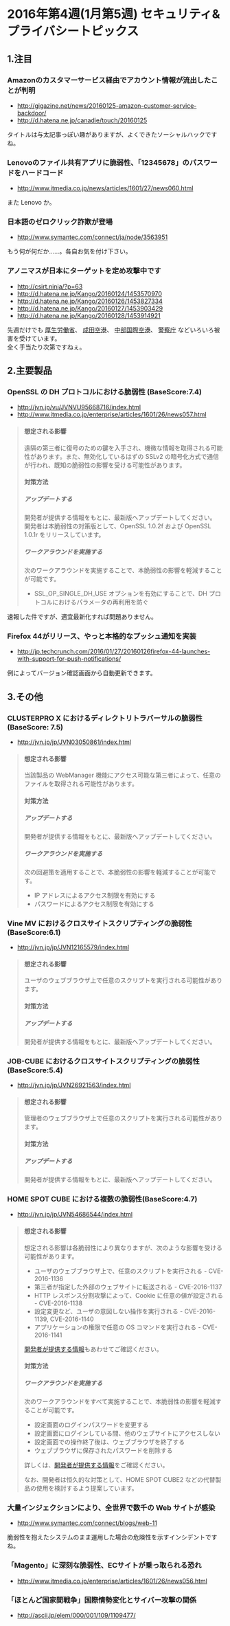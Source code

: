 2016年第4週(1月第5週) セキュリティ&プライバシートピックス
===
## 1.注目
### Amazonのカスタマーサービス経由でアカウント情報が流出したことが判明
+ http://gigazine.net/news/20160125-amazon-customer-service-backdoor/
+ http://d.hatena.ne.jp/canadie/touch/20160125

タイトルは与太記事っぽい趣がありますが、よくできたソーシャルハックですね。

### Lenovoのファイル共有アプリに脆弱性、「12345678」のパスワードをハードコード
+ http://www.itmedia.co.jp/news/articles/1601/27/news060.html

また Lenovo か。

### 日本語のゼロクリック詐欺が登場
+ http://www.symantec.com/connect/ja/node/3563951

もう何が何だか……。各自お気を付け下さい。

### アノニマスが日本にターゲットを定め攻撃中です
+ http://csirt.ninja/?p=63
+ http://d.hatena.ne.jp/Kango/20160124/1453570970
+ http://d.hatena.ne.jp/Kango/20160126/1453827334
+ http://d.hatena.ne.jp/Kango/20160127/1453903429
+ http://d.hatena.ne.jp/Kango/20160128/1453914921

先週だけでも 
[厚生労働省](http://www3.nhk.or.jp/shutoken-news/20160126/5358651.html)、
[成田空港](http://www3.nhk.or.jp/news/html/20160126/k10010386881000.html)、
[中部国際空港](http://www.chunichi.co.jp/s/article/2016012790110026.html)、
[警察庁](http://www3.nhk.or.jp/news/html/20160127/k10010388321000.html) などいろいろ被害を受けています。  
全く手当たり次第ですねぇ。

## 2.主要製品
### OpenSSL の DH プロトコルにおける脆弱性 (BaseScore:7.4)
+ http://jvn.jp/vu/JVNVU95668716/index.html
+ http://www.itmedia.co.jp/enterprise/articles/1601/26/news057.html

> #### 想定される影響  
>   
> 遠隔の第三者に復号のための鍵を入手され、機微な情報を取得される可能性があります。また、無効化しているはずの SSLv2 の暗号化方式で通信が行われ、既知の脆弱性の影響を受ける可能性があります。  
> #### 対策方法  
>   
> ##### アップデートする  
> 開発者が提供する情報をもとに、最新版へアップデートしてください。  
> 開発者は本脆弱性の対策版として、OpenSSL 1.0.2f および OpenSSL 1.0.1r をリリースしています。  
>   
> ##### ワークアラウンドを実施する  
> 次のワークアラウンドを実施することで、本脆弱性の影響を軽減することが可能です。  
>   
> + SSL_OP_SINGLE_DH_USE オプションを有効にすることで、DH プロトコルにおけるパラメータの再利用を防ぐ    

速報した件ですが、適宜最新化すれば問題ありません。

### Firefox 44がリリース、やっと本格的なプッシュ通知を実装
+ http://jp.techcrunch.com/2016/01/27/20160126firefox-44-launches-with-support-for-push-notifications/

例によってバージョン確認画面から自動更新できます。

## 3.その他
### CLUSTERPRO X におけるディレクトリトラバーサルの脆弱性 (BaseScore: 7.5)
+ http://jvn.jp/jp/JVN03050861/index.html

> #### 想定される影響  
>   
> 当該製品の WebManager 機能にアクセス可能な第三者によって、任意のファイルを取得される可能性があります。  
> #### 対策方法  
>   
> ##### アップデートする  
> 開発者が提供する情報をもとに、最新版へアップデートしてください。  
>   
> ##### ワークアラウンドを実施する  
> 次の回避策を適用することで、本脆弱性の影響を軽減することが可能です。  
>   
> + IP アドレスによるアクセス制限を有効にする  
> + パスワードによるアクセス制限を有効にする  

### Vine MV におけるクロスサイトスクリプティングの脆弱性(BaseScore:6.1)
+ http://jvn.jp/jp/JVN12165579/index.html

> #### 想定される影響  
>   
> ユーザのウェブブラウザ上で任意のスクリプトを実行される可能性があります。  
> #### 対策方法  
>   
> ##### アップデートする  
> 開発者が提供する情報をもとに、最新版へアップデートしてください。  

### JOB-CUBE におけるクロスサイトスクリプティングの脆弱性 (BaseScore:5.4)
+ http://jvn.jp/jp/JVN26921563/index.html

> #### 想定される影響  
>   
> 管理者のウェブブラウザ上で任意のスクリプトを実行される可能性があります。  
> #### 対策方法  
>   
> ##### アップデートする  
> 開発者が提供する情報をもとに、最新版へアップデートしてください。  

### HOME SPOT CUBE における複数の脆弱性(BaseScore:4.7)
+ http://jvn.jp/jp/JVN54686544/index.html

> #### 想定される影響
> 
> 想定される影響は各脆弱性により異なりますが、次のような影響を受ける可能性があります。
> 
> + ユーザのウェブブラウザ上で、任意のスクリプトを実行される - CVE-2016-1136
> + 第三者が指定した外部のウェブサイトに転送される - CVE-2016-1137
> + HTTP レスポンス分割攻撃によって、Cookie に任意の値が設定される - CVE-2016-1138
> + 設定変更など、ユーザの意図しない操作を実行される - CVE-2016-1139, CVE-2016-1140
> + アプリケーションの権限で任意の OS コマンドを実行される - CVE-2016-1141
> 
> [開発者が提供する情報](http://www.au.kddi.com/mobile/service/smartphone/wifi/homespot/#anc06)もあわせてご確認ください。
> 
> #### 対策方法
> 
> ##### ワークアラウンドを実施する
> 次のワークアラウンドをすべて実施することで、本脆弱性の影響を軽減することが可能です。
> 
> + 設定画面のログインパスワードを変更する
> + 設定画面にログインしている間、他のウェブサイトにアクセスしない
> + 設定画面での操作終了後は、ウェブブラウザを終了する
> + ウェブブラウザに保存されたパスワードを削除する
> 
> 詳しくは、[開発者が提供する情報](http://www.au.kddi.com/mobile/service/smartphone/wifi/homespot/#anc06)をご確認ください。
> 
> なお、開発者は恒久的な対策として、HOME SPOT CUBE2 などの代替製品の使用を検討するよう提案しています。

### 大量インジェクションにより、全世界で数千の Web サイトが感染
+ http://www.symantec.com/connect/blogs/web-11

脆弱性を抱えたシステムのまま運用した場合の危険性を示すインシデントですね。

### 「Magento」に深刻な脆弱性、ECサイトが乗っ取られる恐れ
+ http://www.itmedia.co.jp/enterprise/articles/1601/26/news056.html

### 「ほとんど国家間戦争」国際情勢変化とサイバー攻撃の関係
+ http://ascii.jp/elem/000/001/109/1109477/
